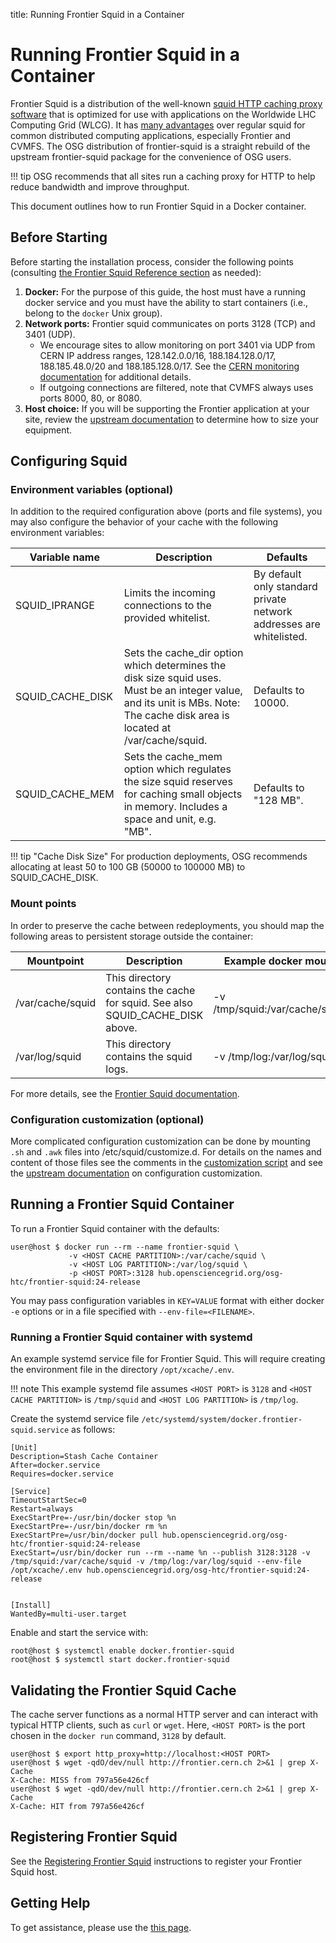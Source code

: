 title: Running Frontier Squid in a Container

Running Frontier Squid in a Container
=====================================

Frontier Squid is a distribution of the well-known [squid HTTP caching
proxy software](http://squid-cache.org) that is optimized for use with
applications on the Worldwide LHC Computing Grid (WLCG). It has
[many advantages](https://twiki.cern.ch/twiki/bin/view/Frontier/InstallSquid#Why_use_frontier_squid_instead_o)
over regular squid for common distributed computing applications, especially Frontier
and CVMFS. The OSG distribution of frontier-squid is a straight rebuild of the
upstream frontier-squid package for the convenience of OSG users.

!!! tip
    OSG recommends that all sites run a caching proxy for HTTP to help reduce bandwidth and improve
    throughput.

This document outlines how to run Frontier Squid in a Docker container.


Before Starting
---------------

Before starting the installation process, consider the following points (consulting [the Frontier Squid Reference section](/data/frontier-squid/#reference) as needed):

1. **Docker:** For the purpose of this guide, the host must have a running docker service
   and you must have the ability to start containers (i.e., belong to the `docker` Unix group).
1.   **Network ports:** Frontier squid communicates on ports 3128 (TCP) and 3401 (UDP).
     - We encourage sites to allow monitoring on port 3401 via UDP from CERN IP address ranges, 128.142.0.0/16,
       188.184.128.0/17, 188.185.48.0/20 and 188.185.128.0/17.
       See the
       [CERN monitoring documentation](https://twiki.cern.ch/twiki/bin/view/Frontier/InstallSquid#Enabling_monitoring)
       for additional details.
     - If outgoing connections are filtered, note that CVMFS always uses ports 8000, 80, or 8080.
1.   **Host choice:** If you will be supporting the Frontier application at your site, review the
[upstream documentation](https://twiki.cern.ch/twiki/bin/view/Frontier/InstallSquid#Hardware) to determine how to size your equipment.


Configuring Squid
-----------------

### Environment variables (optional) ###

In addition to the required configuration above (ports and file systems),
you may also configure the behavior of your cache with the following environment variables:

Variable name       | Description                                                             | Defaults                                     |
---------------------|-------------------------------------------------------------------------|----------------------------------------------|
SQUID_IPRANGE       | Limits the incoming connections to the provided whitelist.     |By default only standard private network addresses are whitelisted. |
SQUID_CACHE_DISK    | Sets the cache_dir option which determines the disk size squid uses. Must be an integer value, and its unit is MBs. Note: The cache disk area is located at /var/cache/squid. | Defaults to 10000. |
SQUID_CACHE_MEM     | Sets the cache_mem option which regulates the size squid reserves for caching small objects in memory. Includes a space and unit, e.g. "MB". | Defaults to "128 MB". |

!!! tip "Cache Disk Size"
    For production deployments, OSG recommends allocating at least 50 to 100 GB
    (50000 to 100000 MB) to SQUID_CACHE_DISK.

### Mount points ###

In order to preserve the cache between redeployments, you should map the following areas to persistent storage outside the container:

Mountpoint       | Description                                                          | Example docker mount               |
-----------------|----------------------------------------------------------------------|------------------------------------|
/var/cache/squid | This directory contains the cache for squid. See also SQUID_CACHE_DISK above. | -v /tmp/squid:/var/cache/squid |
/var/log/squid   | This directory contains the squid logs.                              | -v /tmp/log:/var/log/squid         |

For more details, see the [Frontier Squid documentation](https://twiki.cern.ch/twiki/bin/view/Frontier/InstallSquid#Configuration).

### Configuration customization (optional) ###

More complicated configuration customization can be done by mounting `.sh` and `.awk` files into /etc/squid/customize.d.
For details on the names and content of those files see the comments in the
[customization script](https://github.com/opensciencegrid/docker-frontier-squid/blob/master/squid-customize.sh) 
and see the
[upstream documentation](https://twiki.cern.ch/twiki/bin/view/Frontier/InstallSquid#Configuration)
on configuration customization.


Running a Frontier Squid Container
----------------------------------

To run a Frontier Squid container with the defaults:

```console
user@host $ docker run --rm --name frontier-squid \
             -v <HOST CACHE PARTITION>:/var/cache/squid \
             -v <HOST LOG PARTITION>:/var/log/squid \
             -p <HOST PORT>:3128 hub.opensciencegrid.org/osg-htc/frontier-squid:24-release
```

You may pass configuration variables in `KEY=VALUE` format with either
docker `-e` options or in a file specified with `--env-file=<FILENAME>`.

### Running a Frontier Squid container with systemd

An example systemd service file for Frontier Squid.
This will require creating the environment file in the directory `/opt/xcache/.env`. 

!!! note
    This example systemd file assumes `<HOST PORT>` is `3128` and `<HOST CACHE PARTITION>` is `/tmp/squid` and
    `<HOST LOG PARTITION>` is `/tmp/log`.

Create the systemd service file `/etc/systemd/system/docker.frontier-squid.service` as follows:

```file
[Unit]
Description=Stash Cache Container
After=docker.service
Requires=docker.service

[Service]
TimeoutStartSec=0
Restart=always
ExecStartPre=-/usr/bin/docker stop %n
ExecStartPre=-/usr/bin/docker rm %n
ExecStartPre=/usr/bin/docker pull hub.opensciencegrid.org/osg-htc/frontier-squid:24-release
ExecStart=/usr/bin/docker run --rm --name %n --publish 3128:3128 -v /tmp/squid:/var/cache/squid -v /tmp/log:/var/log/squid --env-file /opt/xcache/.env hub.opensciencegrid.org/osg-htc/frontier-squid:24-release


[Install]
WantedBy=multi-user.target
```

Enable and start the service with:

```console
root@host $ systemctl enable docker.frontier-squid
root@host $ systemctl start docker.frontier-squid
```

Validating the Frontier Squid Cache
-----------------------------------

The cache server functions as a normal HTTP server and can interact with typical HTTP clients, such as `curl` or `wget`.
Here, `<HOST PORT>` is the port chosen in the `docker run` command, `3128` by default.

```console
user@host $ export http_proxy=http://localhost:<HOST PORT>
user@host $ wget -qdO/dev/null http://frontier.cern.ch 2>&1 | grep X-Cache
X-Cache: MISS from 797a56e426cf
user@host $ wget -qdO/dev/null http://frontier.cern.ch 2>&1 | grep X-Cache
X-Cache: HIT from 797a56e426cf
```

## Registering Frontier Squid

See the [Registering Frontier Squid](https://osg-htc.org/docs/data/frontier-squid/#registering-frontier-squid)
instructions to register your Frontier Squid host.


Getting Help
------------

To get assistance, please use the [this page](/common/help).
